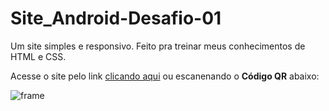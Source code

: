 # Site_Android-Desafio-01
 Um site simples e responsivo. Feito pra treinar meus conhecimentos de HTML e CSS.

Acesse o site pelo link [clicando aqui](https://gugas1lva.github.io/Site_Android-Desafio-01/Site-Android/Site_Android.html)
ou escanenando o **Código QR** abaixo:

![frame](https://user-images.githubusercontent.com/92289607/147204990-b9cc7014-05c1-4ed6-84e9-326619ce9595.png)
